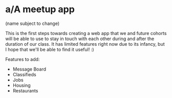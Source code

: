 # a/A meetup app #
(name subject to change)

This is the first steps towards creating a web app that we and future cohorts will be able to use to stay in touch with each other during and after the duration of our class.
It has limited features right now due to its infancy, but I hope that we'll be able to find it useful! :)

Features to add:
- Message Board
- Classifieds
- Jobs
- Housing
- Restaurants

